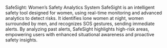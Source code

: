 SafeSight: Women’s Safety Analytics System 
SafeSight is an intelligent safety tool designed for women, using real-time monitoring and advanced analytics to detect 
risks. It identifies lone women at night, women surrounded by men, and recognizes SOS gestures, sending immediate 
alerts. By analyzing past alerts, SafeSight highlights high-risk areas, empowering users with enhanced situational 
awareness and proactive safety insights. 
